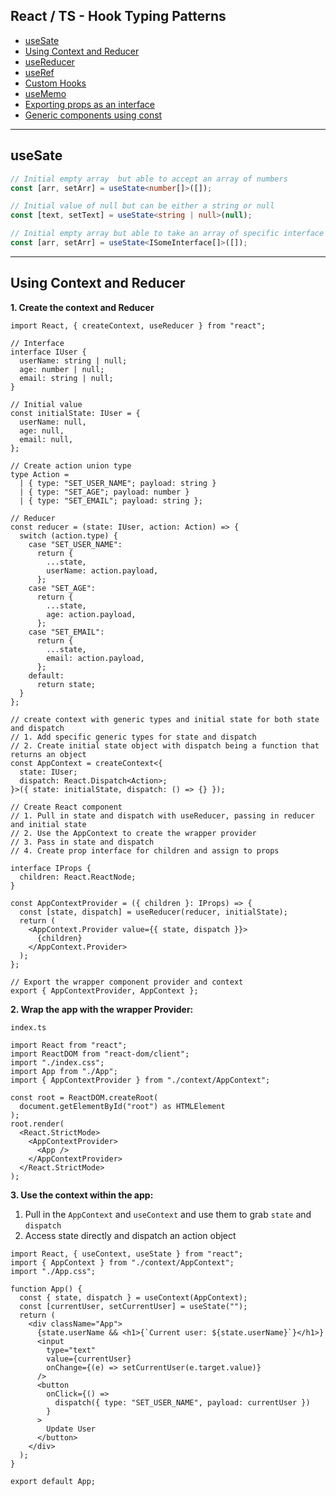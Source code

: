 ## React / TS - Hook Typing Patterns

- [useSate](#useState)
- [Using Context and Reducer](#Using-Context-and-Reducer)
- [useReducer](#useReducer)
- [useRef](#useRef)
- [Custom Hooks](#Custom-Hooks)
- [useMemo](#useMemo)
- [Exporting props as an interface](#Exporting-props-as-an-interface)
- [Generic components using const](#Generi-components-using-const)

---

## useSate

```ts
// Initial empty array  but able to accept an array of numbers
const [arr, setArr] = useState<number[]>([]);

// Initial value of null but can be either a string or null
const [text, setText] = useState<string | null>(null);

// Initial empty array but able to take an array of specific interface or type
const [arr, setArr] = useState<ISomeInterface[]>([]);
```

---

## Using Context and Reducer

**1. Create the context and Reducer**

```tsx
import React, { createContext, useReducer } from "react";

// Interface
interface IUser {
  userName: string | null;
  age: number | null;
  email: string | null;
}

// Initial value
const initialState: IUser = {
  userName: null,
  age: null,
  email: null,
};

// Create action union type
type Action =
  | { type: "SET_USER_NAME"; payload: string }
  | { type: "SET_AGE"; payload: number }
  | { type: "SET_EMAIL"; payload: string };

// Reducer
const reducer = (state: IUser, action: Action) => {
  switch (action.type) {
    case "SET_USER_NAME":
      return {
        ...state,
        userName: action.payload,
      };
    case "SET_AGE":
      return {
        ...state,
        age: action.payload,
      };
    case "SET_EMAIL":
      return {
        ...state,
        email: action.payload,
      };
    default:
      return state;
  }
};

// create context with generic types and initial state for both state and dispatch
// 1. Add specific generic types for state and dispatch
// 2. Create initial state object with dispatch being a function that returns an object
const AppContext = createContext<{
  state: IUser;
  dispatch: React.Dispatch<Action>;
}>({ state: initialState, dispatch: () => {} });

// Create React component
// 1. Pull in state and dispatch with useReducer, passing in reducer and initial state
// 2. Use the AppContext to create the wrapper provider
// 3. Pass in state and dispatch
// 4. Create prop interface for children and assign to props

interface IProps {
  children: React.ReactNode;
}

const AppContextProvider = ({ children }: IProps) => {
  const [state, dispatch] = useReducer(reducer, initialState);
  return (
    <AppContext.Provider value={{ state, dispatch }}>
      {children}
    </AppContext.Provider>
  );
};

// Export the wrapper component provider and context
export { AppContextProvider, AppContext };
```

**2. Wrap the app with the wrapper Provider:**

`index.ts`

```tsx
import React from "react";
import ReactDOM from "react-dom/client";
import "./index.css";
import App from "./App";
import { AppContextProvider } from "./context/AppContext";

const root = ReactDOM.createRoot(
  document.getElementById("root") as HTMLElement
);
root.render(
  <React.StrictMode>
    <AppContextProvider>
      <App />
    </AppContextProvider>
  </React.StrictMode>
);
```

**3. Use the context within the app:**

1. Pull in the `AppContext` and `useContext` and use them to grab `state` and `dispatch`
2. Access state directly and dispatch an action object

```tsx
import React, { useContext, useState } from "react";
import { AppContext } from "./context/AppContext";
import "./App.css";

function App() {
  const { state, dispatch } = useContext(AppContext);
  const [currentUser, setCurrentUser] = useState("");
  return (
    <div className="App">
      {state.userName && <h1>{`Current user: ${state.userName}`}</h1>}
      <input
        type="text"
        value={currentUser}
        onChange={(e) => setCurrentUser(e.target.value)}
      />
      <button
        onClick={() =>
          dispatch({ type: "SET_USER_NAME", payload: currentUser })
        }
      >
        Update User
      </button>
    </div>
  );
}

export default App;
```
